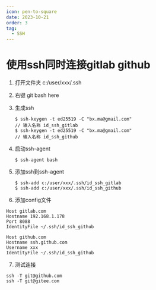 ```yaml
---
icon: pen-to-square
date: 2023-10-21
order: 3
tag: 
  - SSH
---
```



# 使用ssh同时连接gitlab github


1. 打开文件夹 c:/user/xxx/.ssh

2. 右键 git bash here

3. 生成ssh

   ```shell
   $ ssh-keygen -t ed25519 -C "bx.ma@gmail.com"
   // 输入名称 id_ssh_gitlab
   $ ssh-keygen -t ed25519 -C "bx.ma@gmail.com"
   // 输入名称 id_ssh_github
   ```

   

4. 启动ssh-agent

   ```shell
   $ ssh-agent bash
   ```

   

5. 添加ssh到ssh-agent

   ````shell
   $ ssh-add c:/user/xxx/.ssh/id_ssh_gitlab
   $ ssh-add c:/user/xxx/.ssh/id_ssh_github
   ````

   

6. 添加config文件

```
Host gitlab.com
Hostname 192.168.1.178
Port 8088
IdentityFile ~/.ssh/id_ssh_github 

Host github.com
Hostname ssh.github.com
Username xxx
IdentityFile ~/.ssh/id_ssh_github
```

7. 测试连接

```
ssh -T git@github.com
ssh -T git@gitee.com
```

